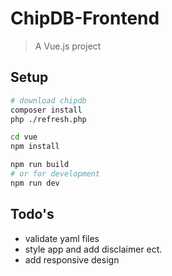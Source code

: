 # ChipDB-Frontend

> A Vue.js project

## Setup

``` bash
# download chipdb
composer install
php ./refresh.php

cd vue
npm install

npm run build
# or for development
npm run dev
```

## Todo's

+ validate yaml files
+ style app and add disclaimer ect.
+ add responsive design